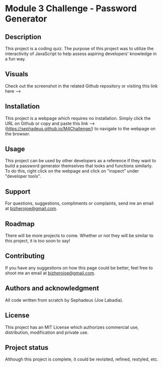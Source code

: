 # Module 3 Challenge - Password Generator

## Description
This project is a coding quiz. The purpose of this project was to utilize the interactivity of JavaScript to help assess aspiring developers' knowledge in a fun way.

## Visuals
Check out the screenshot in the related Github repository or visiting this link here --> 

## Installation
This project is a webpage which requires no installation. Simply click the URL on Github or copy and paste this link --> (https://sephadeus.github.io/M4Challenge/) to navigate to the webpage on the browser.

## Usage
This project can be used by other developers as a reference if they want to build a password generator themselves that looks and functions similarly. To do this, right click on the webpage and click on "inspect" under "developer tools".

## Support
For questions, suggestions, compliments or complaints, send me an email at bizherojoe@gmail.com.

## Roadmap
There will be more projects to come. Whether or not they will be similar to this project, it is too soon to say!

## Contributing
If you have any suggestions on how this page could be better, feel free to shoot me an email at bizherojoe@gmail.com.

## Authors and acknowledgment
All code written from scratch by Sephadeus (Joe Labadia).

## License
This project has an MIT License which authorizes commercial use, distribution, modification and private use.

## Project status
Although this project is complete, it could be revisited, refined, restyled, etc.

